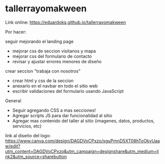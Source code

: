 # tallerrayomakween

Link online: https://eduardokq.github.io/tallerrayomakween

Por hacer:

seguir mejorando el landing page
- mejorar css de seccion visitanos y mapa
- mejorar css del formulario de contacto
- revisar y ajustar errores menores de diseño

crear seccion "trabaja con nosotros"
- crear html y css de la seccion
- anexarlo en el navbar en todo el sitio web
- escribir validaciones del formulario usando JavaScript


General
- Seguir agregando CSS a mas secciones!
- Agregar scripts JS para dar funcionalidad al sitio
- Agregar mas contenido del taller al sitio (imagenes, datos, productos, servicios, etc)



link al diseño del logo:
https://www.canva.com/design/DAGDVoCPxzo/sguPmnD5XT08hToOkvUaaw/edit?utm_content=DAGDVoCPxzo&utm_campaign=designshare&utm_medium=link2&utm_source=sharebutton